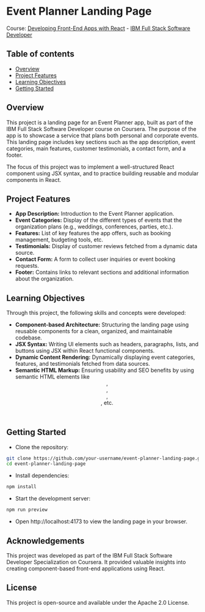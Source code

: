 # Event Planner Landing Page

Course: [Developing Front-End Apps with React](https://www.coursera.org/learn/developing-frontend-apps-with-react?specialization=ibm-full-stack-cloud-developer) - [IBM Full Stack Software Developer](https://www.coursera.org/professional-certificates/ibm-full-stack-cloud-developer)

## Table of contents

- [Overview](#overview)
- [Project Features](#project-features)
- [Learning Objectives](#learning-objectives)
- [Getting Started](#getting-started)


## Overview
This project is a landing page for an Event Planner app, built as part of the IBM Full Stack Software Developer course on Coursera. The purpose of the app is to showcase a service that plans both personal and corporate events. This landing page includes key sections such as the app description, event categories, main features, customer testimonials, a contact form, and a footer.

The focus of this project was to implement a well-structured React component using JSX syntax, and to practice building reusable and modular components in React.

## Project Features
- **App Description:** Introduction to the Event Planner application.
- **Event Categories:** Display of the different types of events that the organization plans (e.g., weddings, conferences, parties, etc.).
- **Features:** List of key features the app offers, such as booking management, budgeting tools, etc.
- **Testimonials:** Display of customer reviews fetched from a dynamic data source.
- **Contact Form:** A form to collect user inquiries or event booking requests.
- **Footer:** Contains links to relevant sections and additional information about the organization.

## Learning Objectives
Through this project, the following skills and concepts were developed:

- **Component-based Architecture:** Structuring the landing page using reusable components for a clean, organized, and maintainable codebase.
- **JSX Syntax:** Writing UI elements such as headers, paragraphs, lists, and buttons using JSX within React functional components.
- **Dynamic Content Rendering:** Dynamically displaying event categories, features, and testimonials fetched from data sources.
- **Semantic HTML Markup:** Ensuring usability and SEO benefits by using semantic HTML elements like <header>, <section>, <article>, <footer>, etc.

## Getting Started
- Clone the repository:

``` bash 
git clone https://github.com/your-username/event-planner-landing-page.git
cd event-planner-landing-page
```

- Install dependencies:

``` bash
npm install
```

- Start the development server:

``` bash
npm run preview
```
- Open http://localhost:4173 to view the landing page in your browser.

## Acknowledgements
This project was developed as part of the IBM Full Stack Software Developer Specialization on Coursera. It provided valuable insights into creating component-based front-end applications using React.

## License
This project is open-source and available under the Apache 2.0 License.